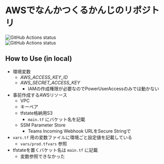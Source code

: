 # AWSでなんかつくるかんじのリポジトリ

![GitHub Actions status](https://github.com/answer-d/modernite/workflows/dev-env.terraform.ci/badge.svg)  
![GitHub Actions status](https://github.com/answer-d/modernite/workflows/dev-env.terraform.cd/badge.svg)  

## How to Use (in local)

- 環境変数
    - *AWS_ACCESS_KEY_ID*
    - *AWS_SECRET_ACCESS_KEY*
        - IAMの作成権限が必要なのでPowerUserAccessのみでは動かない
- 事前作成するAWSリソース
    - VPC
    - キーペア
    - tfstate格納用S3
        - `main.tf` にバケット名を記載
    - SSM Parameter Store
        - Teams Incoming Webhook URLをSecure Stringで
- `vars.tf` 用の変数ファイルに環境ごと設定値を記載している
    - `vars/prod.tfvars` 参照
- tfstateを置くバケット名は `main.tf` に記載
    - 変数参照できなかった
